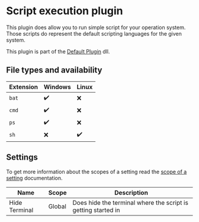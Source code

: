 # Script execution plugin

This plugin does allow you to run simple script for your operation system. Those scripts do represent the default scripting languages for the given system.

This plugin is part of the [Default Plugin][default-plugin] dll.

## File types and availability

| Extension | Windows            | Linux |
| --------- | ------------------ | ----- |
| `bat`     | :heavy_check_mark: | :x:   |
| `cmd`     | :heavy_check_mark: | :x:   |
| `ps`      | :heavy_check_mark: | :x:   |
| `sh`      | :x:                | :heavy_check_mark: |

## Settings

To get more information about the scopes of a setting read the [scope of a setting][scope-of-a-setting] documentation.

| Name                 | Scope            | Description                                                                                                                  |
| -------------------- | ---------------- | ---------------------------------------------------------------------------------------------------------------------------- |
| Hide Terminal | Global | Does hide the terminal where the script is getting started in |

[default-plugin]: ../dlls/default-plugin.md
[scope-of-a-setting]: ../user/scope-of-a-setting.md
